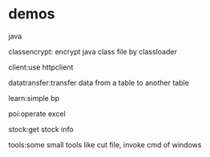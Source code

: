 # demos

java

classencrypt: encrypt java class file by classloader

client:use httpclient

datatransfer:transfer data from a table to another table

learn:simple bp

poi:operate excel

stock:get stock info

tools:some small tools like cut file, invoke cmd of windows


